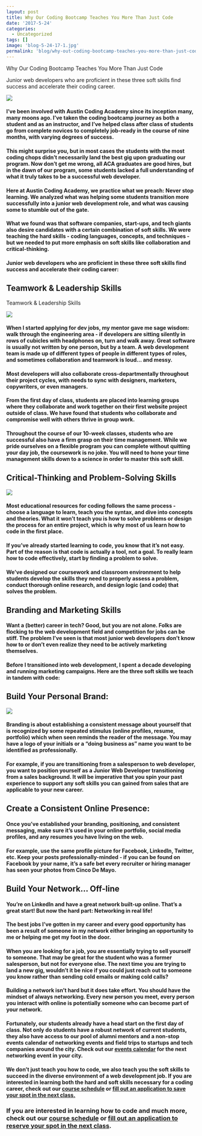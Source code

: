 ```yaml
---
layout: post
title: Why Our Coding Bootcamp Teaches You More Than Just Code
date: '2017-5-24'
categories:
  - Uncategorized
tags: []
image: 'blog-5-24-17-1.jpg'
permalink: 'blog/why-out-coding-bootcamp-teaches-you-more-than-just-code'
---
```


Why Our Coding Bootcamp Teaches You More Than Just Code

Junior web developers who are proficient in these three soft skills find success and accelerate their coding career.


<div class="col-sm-12">
  <img class="img-responsive" src="/assets/images/blog-5-24-17-1.jpg" />
</div>


#### I’ve been involved with Austin Coding Academy since its inception many, many moons ago. I’ve taken the coding bootcamp journey as both a student and as an instructor, and I’ve helped class after class of students go from complete novices to completely job-ready in the course of nine months, with varying degrees of success.

#### This might surprise you, but in most cases the students with the most coding chops didn’t necessarily land the best gig upon graduating our program. Now don’t get me wrong, all ACA graduates are good hires, but in the dawn of our program, some students lacked a full understanding of what it truly takes to be a successful web developer.

#### Here at Austin Coding Academy, we practice what we preach: Never stop learning. We analyzed what was helping some students transition more successfully into a junior web development role, and what was causing some to stumble out of the gate.

#### What we found was that software companies, start-ups, and tech giants also desire candidates with a certain combination of soft skills. We were teaching the hard skills - coding languages, concepts, and techniques - but we needed to put more emphasis on soft skills like collaboration and critical-thinking.

#### Junior web developers who are proficient in these three soft skills find success and accelerate their coding career:



## Teamwork & Leadership Skills

<p style="text:center;">Teamwork & Leadership Skills</p>

<div class="col-sm-12">
  <img class="img-responsive" src="/assets/images/blog-5-24-17-2.jpg" />
</div>

#### When I started applying for dev jobs, my mentor gave me sage wisdom: walk through the engineering area - if developers are sitting silently in rows of cubicles with headphones on, turn and walk away. Great software is usually not written by one person, but by a team. A web development team is made up of different types of people in different types of roles, and sometimes collaboration and teamwork is loud… and messy.

#### Most developers will also collaborate cross-departmentally throughout their project cycles, with needs to sync with designers, marketers, copywriters, or even managers.

#### From the first day of class, students are placed into learning groups where they collaborate and work together on their first website project outside of class. We have found that students who collaborate and compromise well with others thrive in group work.

#### Throughout the course of our 10-week classes, students who are successful also have a firm grasp on their time management. While we pride ourselves on a flexible program you can complete without quitting your day job, the coursework is no joke. You will need to hone your time management skills down to a science in order to master this soft skill.



## Critical-Thinking and Problem-Solving Skills

<div class="col-sm-12">
  <img class="img-responsive" src="/assets/images/blog-5-24-17-3.jpg" />
</div>

#### Most educational resources for coding follows the same process - choose a language to learn, teach you the syntax, and dive into concepts and theories. What it won’t teach you is how to solve problems or design the process for an entire project, which is why most of us learn how to code in the first place.

#### If you’ve already started learning to code, you know that it’s not easy. Part of the reason is that code is actually a tool, not a goal. To really learn how to code effectively, start by finding a problem to solve.

#### We’ve designed our coursework and classroom environment to help students develop the skills they need to properly assess a problem, conduct thorough online research, and design logic (and code) that solves the problem.



## Branding and Marketing Skills

#### Want a (better) career in tech? Good, but you are not alone. Folks are flocking to the web development field and competition for jobs can be stiff. The problem I’ve seen is that most junior web developers don’t know how to or don’t even realize they need to be actively marketing themselves.

#### Before I transitioned into web development, I spent a decade developing and running marketing campaigns. Here are the three soft skills we teach in tandem with code:



## Build Your Personal Brand:

<div class="col-sm-12">
  <img class="img-responsive" src="/assets/images/blog-5-24-17-4.jpg" />
</div>

#### Branding is about establishing a consistent message about yourself that is recognized by some repeated stimulus (online profiles, resume, portfolio) which when seen reminds the reader of the message. You may have a logo of your initials or a “doing business as” name you want to be identified as professionally.

#### For example, if you are transitioning from a salesperson to web developer, you want to position yourself as a Junior Web Developer transitioning from a sales background. It will be imperative that you spin your past experience to support any soft skills you can gained from sales that are applicable to your new career.

## Create a Consistent Online Presence:

#### Once you’ve established your branding, positioning, and consistent messaging, make sure it’s used in your online portfolio, social media profiles, and any resumes you have living on the web.

#### For example, use the same profile picture for Facebook, LinkedIn, Twitter, etc. Keep your posts professionally-minded - if you can be found on Facebook by your name, it’s a safe bet every recruiter or hiring manager has seen your photos from Cinco De Mayo.



## Build Your Network… Off-line

#### You’re on LinkedIn and have a great network built-up online. That’s a great start! But now the hard part: Networking in real life!

#### The best jobs I’ve gotten in my career and every good opportunity has been a result of someone in my network either bringing an opportunity to me or helping me get my foot in the door.

#### When you are looking for a job, you are essentially trying to sell yourself to someone. That may be great for the student who was a former salesperson, but not for everyone else. The next time you are trying to land a new gig, wouldn’t it be nice if you could just reach out to someone you know rather than sending cold emails or making cold calls?

#### Building a network isn’t hard but it does take effort. You should have the mindset of always networking. Every new person you meet, every person you interact with online is potentially someone who can become part of your network.

#### Fortunately, our students already have a head start on the first day of class.  Not only do students have a robust network of current students, they also have access to our pool of alumni mentors and a non-stop events calendar of networking events and field trips to startups and tech companies around the city.  Check out our [events calendar](/calendar) for the next networking event in your city.

#### We don’t just teach you how to code, we also teach you the soft skills to succeed in the diverse environment of a web development job. If you are interested in learning both the hard and soft skills necessary for a coding career, check out our [course schedule](/courses) or [fill out an application to save your spot in the next class.](/apply)


### If you are interested in learning how to code and much more, check out our [course schedule](/courses) or **[fill out an application to reserve your spot in the next class](/apply)**.
